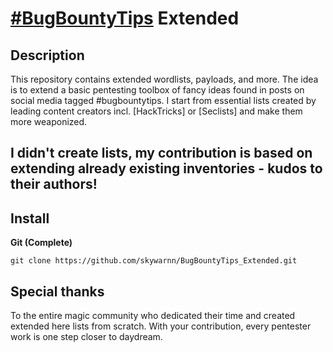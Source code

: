 # [#BugBountyTips](https://twitter.com/search?q=%23bugbountytips) Extended

## Description

This repository contains extended wordlists, payloads, and more. The idea is to extend a basic pentesting toolbox of fancy ideas found in posts on social media tagged #bugbountytips. I start from essential lists created by leading content creators incl. [HackTricks] or [Seclists] and make them more weaponized. 

I didn't create lists, my contribution is based on extending already existing inventories - kudos to their authors!
---

## Install

**Git (Complete)**

```
git clone https://github.com/skywarnn/BugBountyTips_Extended.git
```

## Special thanks
To the entire magic community who dedicated their time and created extended here lists from scratch. With your contribution, every pentester work is one step closer to daydream. 

